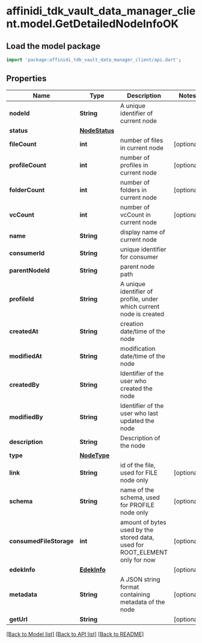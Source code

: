 # affinidi_tdk_vault_data_manager_client.model.GetDetailedNodeInfoOK

## Load the model package

```dart
import 'package:affinidi_tdk_vault_data_manager_client/api.dart';
```

## Properties

| Name                    | Type                            | Description                                                                 | Notes      |
| ----------------------- | ------------------------------- | --------------------------------------------------------------------------- | ---------- |
| **nodeId**              | **String**                      | A unique identifier of current node                                         |
| **status**              | [**NodeStatus**](NodeStatus.md) |                                                                             |
| **fileCount**           | **int**                         | number of files in current node                                             | [optional] |
| **profileCount**        | **int**                         | number of profiles in current node                                          | [optional] |
| **folderCount**         | **int**                         | number of folders in current node                                           | [optional] |
| **vcCount**             | **int**                         | number of vcCount in current node                                           | [optional] |
| **name**                | **String**                      | display name of current node                                                |
| **consumerId**          | **String**                      | unique identifier for consumer                                              |
| **parentNodeId**        | **String**                      | parent node path                                                            |
| **profileId**           | **String**                      | A unique identifier of profile, under which current node is created         |
| **createdAt**           | **String**                      | creation date/time of the node                                              |
| **modifiedAt**          | **String**                      | modification date/time of the node                                          |
| **createdBy**           | **String**                      | Identifier of the user who created the node                                 |
| **modifiedBy**          | **String**                      | Identifier of the user who last updated the node                            |
| **description**         | **String**                      | Description of the node                                                     |
| **type**                | [**NodeType**](NodeType.md)     |                                                                             |
| **link**                | **String**                      | id of the file, used for FILE node only                                     | [optional] |
| **schema**              | **String**                      | name of the schema, used for PROFILE node only                              | [optional] |
| **consumedFileStorage** | **int**                         | amount of bytes used by the stored data, used for ROOT_ELEMENT only for now | [optional] |
| **edekInfo**            | [**EdekInfo**](EdekInfo.md)     |                                                                             | [optional] |
| **metadata**            | **String**                      | A JSON string format containing metadata of the node                        | [optional] |
| **getUrl**              | **String**                      |                                                                             | [optional] |

[[Back to Model list]](../README.md#documentation-for-models) [[Back to API list]](../README.md#documentation-for-api-endpoints) [[Back to README]](../README.md)
